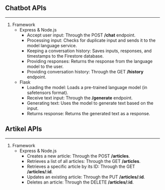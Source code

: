 ## Chatbot APIs
---
1. Framework
   * Express & Node.js
     - Accept user input: Through the POST **/chat** endpoint.
     - Processing input: Checks for duplicate input and sends it to the model language service.
     - Keeping a conversation history: Saves inputs, responses, and timestamps to the 
       Firestore database.
     - Providing responses: Returns the response from the language model to the user.
     - Providing conversation history: Through the GET **/history** endpoint.
   * Flask
     - Loading the model: Loads a pre-trained language model (in safetensors format).
     - Receive text input: Through the **/generate** endpoint.
     - Generating text: Uses the model to generate text based on the input.
     - Returns response: Returns the generated text as a response.
       
## Artikel APIs
---
1. Framework
   * Express & Node.js
     - Creates a new article: Through the POST **/articles**.
     - Retrieves a list of all articles: Through the GET **/articles**.
     - Retrieves a specific article by its ID: Through the GET **/articles/:id**.
     - Updates an existing article: Through the PUT **/articles/:id**.
     - Deletes an article: Through the DELETE **/articles/:id**.


